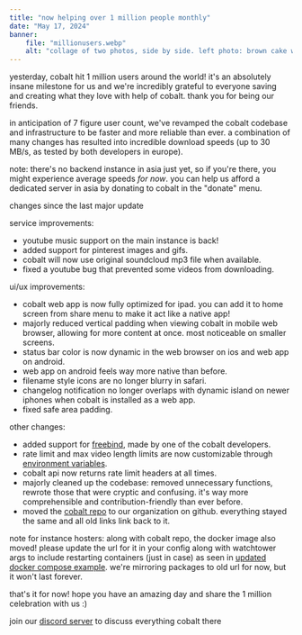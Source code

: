 ```yaml
---
title: "now helping over 1 million people monthly"
date: "May 17, 2024"
banner:
    file: "millionusers.webp"
    alt: "collage of two photos, side by side. left photo: brown cake with 7 lit candles forming 1000000 and one ferrero rocher candy in the middle with cobalt (double greater than symbol) logo on it. right photo: chocolate cake with 7 lit candles forming 1000000 and cobalt logo formed with whipped cream on the cake. two plushes of meowth and pompompurin in party hats are seen behind the cake."
---
```

yesterday, cobalt hit 1 million users around the world! it's an absolutely insane milestone for us and we're incredibly grateful to everyone saving and creating what they love with help of cobalt. thank you for being our friends.

in anticipation of 7 figure user count, we've revamped the cobalt codebase and infrastructure to be faster and more reliable than ever. a combination of many changes has resulted into incredible download speeds (up to 30 MB/s, as tested by both developers in europe).

note: there's no backend instance in asia just yet, so if you're there, you might experience average speeds *for now*. you can help us afford a dedicated server in asia by donating to cobalt in the "donate" menu.

<span class="text-backdrop">changes since the last major update</span>

service improvements:
- youtube music support on the main instance is back!
- added support for pinterest images and gifs.
- cobalt will now use original soundcloud mp3 file when available.
- fixed a youtube bug that prevented some videos from downloading.

ui/ux improvements:
- cobalt web app is now fully optimized for ipad. you can add it to home screen from share menu to make it act like a native app!
- majorly reduced vertical padding when viewing cobalt in mobile web browser, allowing for more content at once. most noticeable on smaller screens.
- status bar color is now dynamic in the web browser on ios and web app on android.
- web app on android feels way more native than before.
- filename style icons are no longer blurry in safari.
- changelog notification no longer overlaps with dynamic island on newer iphones when cobalt is installed as a web app.
- fixed safe area padding.

other changes:
- added support for [freebind](https://github.com/imputnet/freebind.js), made by one of the cobalt developers.
- rate limit and max video length limits are now customizable through [environment variables](https://github.com/imputnet/cobalt/blob/current/docs/run-an-instance.md#variables-for-api).
- cobalt api now returns rate limit headers at all times.
- majorly cleaned up the codebase: removed unnecessary functions, rewrote those that were cryptic and confusing. it's way more comprehensible and contribution-friendly than ever before.
- moved the [cobalt repo](https://github.com/imputnet/cobalt) to our organization on github. everything stayed the same and all old links link back to it.

note for instance hosters:
along with cobalt repo, the docker image also moved! please update the url for it in your config along with watchtower args to include restarting containers (just in case) as seen in [updated docker compose example](https://github.com/imputnet/cobalt/blob/current/docs/examples/docker-compose.example.yml). we're mirroring packages to old url for now, but it won't last forever.

that's it for now! hope you have an amazing day and share the 1 million celebration with us :)

join our [discord server](https://discord.gg/pQPt8HBUPu) to discuss everything cobalt there